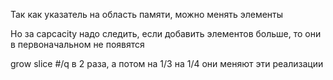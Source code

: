 Так как указатель на область памяти, можно менять элементы

Но за capcacity надо следить, если добавить элементов больше, то они в первоначальном не появятся

grow slice #/q
в 2 раза, а потом на 1/3 на 1/4 они меняют эти реализации